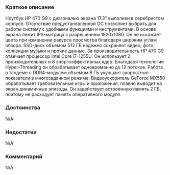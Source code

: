 ### **Краткое описание**
Ноутбук HP 470 G9 с диагональю экрана 17.3" выполнен в серебристом корпусе. Отсутствие предустановленной ОС позволяет выбрать для работы систему с удобными функциями и инструментами. В основе экрана лежит IPS-матрица с разрешением 1920x1080. Он не искажает цвета при изменении ракурса просмотра благодаря широким углам обзора. SSD-диск объемом 512 ГБ надежно сохраняет видео, фото, коллекции музыки и прочие данные.  За производительность HP 470 G9 отвечает процессор Intel Core i7-1255U. Он использует 2 производительных и 8 энергоэффективных ядер. Благодаря технологии Hyper-Threading он обрабатывает одновременно до 12 потоков. Работа в тандеме с DDR4-модулем объемом 8 ГБ улучшает скоростные показатели в многозадачном режиме. Видеоускоритель GeForce MX550 обрабатывает требовательные игры и приложения, плавно выводит на экран динамичные эпизоды. Он задействует встроенную память 2 ГБ, поэтому не расходует память оперативного модуля.

### **Достоинства**
N/A

### **Недостатки**
N/A

### **Комментарий**
N/A
